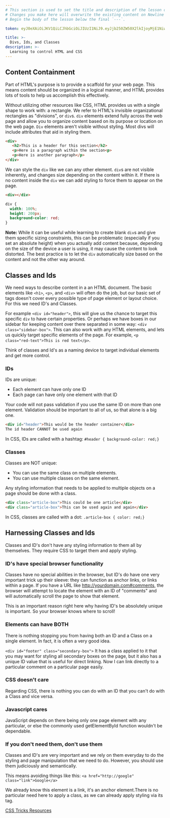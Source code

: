 ```yaml
---
# This section is used to set the title and description of the lesson on Newline. Do not edit `token`.
# Changes you make here will overwrite the existing content on Newline when synced via Github.
# Begin the body of the lesson below the final `---`.

token: eyJ0eXAiOiJKV1QiLCJhbGciOiJIUzI1NiJ9.eyJjb250ZW50X2lkIjoyMjE1NiwiY29udGVudF90eXBlIjoiTGVzc29uIn0.6rWgrQTVINxgSQGtcY-Si5plr7sOCdwwB6Tmt1FOy1w

title: >-
  Divs, Ids, and Classes
description: >-
  Learning to control HTML and CSS
---
```

## Content Containment

Part of HTML's purpose is to provide a scaffold for your web page. This means content should be organized in a logical manner, and HTML provides lots of tools to help us accomplish this effectively. 

Without utilizing other resources like CSS, HTML provides us with a single shape to work with: a rectangle. We refer to HTML's invisible organizational rectangles as "divisions", or `div`s. `div` elements extend fully across the web page and allow you to organize content based on its purpose or location on the web page. `Div` elements aren't visible without styling. Most divs will include attributes that aid in styling them.

```html
<div>
   <h2>This is a header for this section</h2>
   <p>Here is a paragraph within the section<p>
   <p>Here is another paragraph</p>
</div>
```

We can style the `div` like we can any other element. `div`s are not visible inherently, and changes size depending on the content within it. If there is no content inside the `div` we can add styling to force them to appear on the page. 

```html
<div></div>
```

```css 
div {
  width: 100%;
  height: 200px;
  background-color: red;
}
```

**Note:** While it can be useful while learning to create blank `div`s and give them specific sizing constraints, this can be problematic (especially if you set an absolute height) when you actually add content because, depending on the size of the device a user is using, it may cause the content to look distorted. The best practice is to let the `div` automatically size based on the content and not the other way around. 


## Classes and Ids
We need ways to describe content in a an HTML document. The basic elements like `<h1>`, `<p>`, and `<div>` will often do the job, but our basic set of tags doesn't cover every possible type of page element or layout choice. For this we need ID's and Classes. 

For example `<div id="header">`, this will give us the chance to target this specific `div` to have certain properties. Or perhaps we have boxes in our sidebar for keeping content over there separated in some way: `<div class="sidebar-box">`. This can also work with any HTML elements, and lets us quickly target specific elements of the page. For example, `<p class="red-text">This is red text</p>`.

Think of classes and Id's as a naming device to target individual elements and get more control. 

### IDs
IDs are unique:
  - Each element can have only one ID
  - Each page can have only one element with that ID

Your code will not pass validation if you use the same ID on more than one element. Validation should be important to all of us, so that alone is a big one. 

```html
<div id="header">This would be the header container</div>
The id header CANNOT be used again
```

In CSS, IDs are called with a hashtag: `#header { background-color: red;}`

### Classes
Classes are NOT unique: 
  - You can use the same class on multiple elements.
  - You can use multiple classes on the same element.

Any styling information that needs to be applied to multiple objects on a page should be done with a class. 

```html
<div class="article-box">This could be one article</div>
<div class="article-box">This can be used again and again</div>
```

In CSS, classes are called with a dot: `.article-box { color: red;}`


## Harnessing Classes and Ids
Classes and ID's don't have any styling information to them all by themselves. They require CSS to target them and apply styling.

### ID's have special browser functionality
Classes have no special abilities in the browser, but ID's do have one very important trick up their sleeve: they can function as anchor links, or links within a page. If you have a URL like http://yourdomain.com#comments, the browser will attempt to locate the element with an ID of "comments" and will automatically scroll the page to show that element. 

This is an important reason right here why having ID's be absolutely unique is important. So your browser knows where to scroll!


### Elements can have BOTH
There is nothing stopping you from having both an ID and a Class on a single element. In fact, it is often a very good idea. 

`<div id="footer" class="secondary-box">`
It has a class applied to it that you may want for styling all secondary boxes on the page, but it also has a unique ID value that is useful for direct linking. Now I can link directly to a particular comment on a particular page easily.


### CSS doesn't care
Regarding CSS, there is nothing you can do with an ID that you can't do with a Class and vice versa. 

### Javascript cares
JavaScript depends on there being only one page element with any particular, or else the commonly used getElementById function wouldn't be dependable. 

### If you don't need them, don't use them
Classes and ID's are very important and we rely on them everyday to do the styling and page manipulation that we need to do. However, you should use them judiciously and semantically.

This means avoiding things like this:
`<a href="http://google" class="link">Google</a>`

We already know this element is a link, it's an anchor element.There is no particular need here to apply a class, as we can already apply styling via its tag.


[CSS Tricks Resources](https://css-tricks.com/the-difference-between-id-and-class/)


